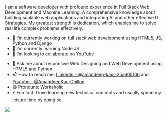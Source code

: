 I am a software developer with profound experience in Full Stack Web Development and Machine
Learning. A comprehensive knowledge about building scalable web applications and integrating AI
and other effective IT Strategies. My greatest strength is dedication, which enables me to solve real
life complex problems effectively.

- 🔭 I’m currently working on full stack web development using HTML5, JS, Python and Django
- 🌱 I’m currently learning Node JS
- 👯 I’m looking to collaborate on YouTube
<!-- - 🤔 I’m looking for help with  -->
- 💬 Ask me about responsive Web Designing and Web Development using HTML5 and Python.
- 📫 How to reach me: [LinkedIn - @amandeep-kaur-25a60516b](https://www.linkedin.com/in/amandeep-kaur-25a60516b/) and [Youtube - @AmandeepKaurDhillon](https://youtube.com/c/AmandeepKaurDhillon)
- 😄 Pronouns: Workaholic
- ⚡ Fun fact: I love learning new technical concepts and usually spend my leisure time by doing so.

<img src="https://github-readme-stats.vercel.app/api?username=akd6203&&show_icons=true&title_color=ff00ff&icon_color=ff00ff&text_color=daf7dc&bg_color=151515">

